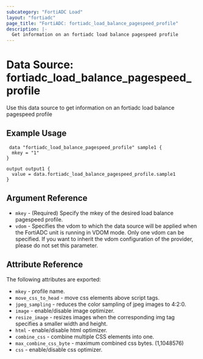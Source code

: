 ```yaml
---
subcategory: "FortiADC Load"
layout: "fortiadc"
page_title: "FortiADC: fortiadc_load_balance_pagespeed_profile"
description: |-
  Get information on an fortiadc load balance pagespeed profile
---
```


# Data Source: fortiadc_load_balance_pagespeed_profile
Use this data source to get information on an fortiadc load balance pagespeed profile

## Example Usage

```hcl
 data "fortiadc_load_balance_pagespeed_profile" sample1 {
  mkey = "1"
}

output output1 {
  value = data.fortiadc_load_balance_pagespeed_profile.sample1
}
```

## Argument Reference
* `mkey` - (Required) Specify the mkey of the desired  load balance pagespeed profile.
* `vdom` - Specifies the vdom to which the data source will be applied when the FortiADC unit is running in VDOM mode. Only one vdom can be specified. If you want to inherit the vdom configuration of the provider, please do not set this parameter.


## Attribute Reference

The following attributes are exported:

* `mkey` - profile name.
* `move_css_to_head` - move css elements above script tags. 
* `jpeg_sampling` - reduces the color sampling of jpeg images to 4:2:0. 
* `image` - enable/disable image optimizer. 
* `resize_image` - resizes images when the corresponding img tag specifies a smaller width and height. 
* `html` - enable/disable html optimizer. 
* `combine_css` - combine multiple CSS elements into one. 
* `max_combine_css_byte` - maximum combined css bytes. (1,1048576)
* `css` - enable/disable css optimizer. 

